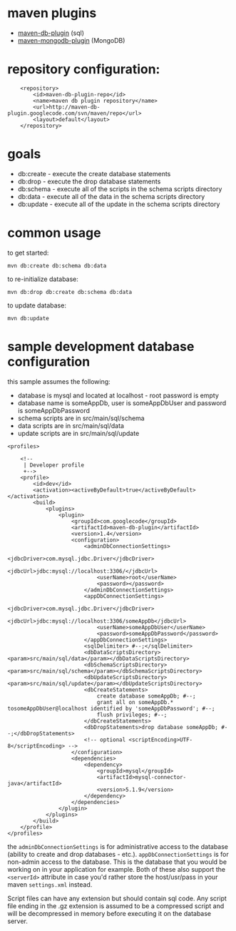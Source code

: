 # maven plugins #
  * [maven-db-plugin](http://code.google.com/p/maven-db-plugin/) (sql)
  * [maven-mongodb-plugin](http://code.google.com/p/maven-mongodb-plugin/) (MongoDB)

# repository configuration: #

```
    <repository>
        <id>maven-db-plugin-repo</id>
        <name>maven db plugin repository</name>
        <url>http://maven-db-plugin.googlecode.com/svn/maven/repo</url>
        <layout>default</layout>
    </repository>
```

# goals #
  * db:create - execute the create database statements
  * db:drop - execute the drop database statements
  * db:schema - execute all of the scripts in the schema scripts directory
  * db:data - execute all of the data in the schema scripts directory
  * db:update - execute all of the update in the schema scripts directory

# common usage #
to get started:
```
mvn db:create db:schema db:data
```

to re-initialize database:
```
mvn db:drop db:create db:schema db:data
```

to update database:
```
mvn db:update
```

# sample development database configuration #

this sample assumes the following:
  * database is mysql and located at localhost - root password is empty
  * database name is someAppDb, user is someAppDbUser and password is someAppDbPassword
  * schema scripts are in src/main/sql/schema
  * data scripts are in src/main/sql/data
  * update scripts are in src/main/sql/update

```
<profiles>

	<!-- 
	 | Developer profile
	 +-->
	<profile>
		<id>dev</id>
		<activation><activeByDefault>true</activeByDefault></activation>
		<build>
			<plugins>
				<plugin>
					<groupId>com.googlecode</groupId>
					<artifactId>maven-db-plugin</artifactId>
					<version>1.4</version>
					<configuration>
						<adminDbConnectionSettings>
							<jdbcDriver>com.mysql.jdbc.Driver</jdbcDriver>
							<jdbcUrl>jdbc:mysql://localhost:3306/</jdbcUrl>
							<userName>root</userName>
							<password></password>
						</adminDbConnectionSettings>
						<appDbConnectionSettings>
							<jdbcDriver>com.mysql.jdbc.Driver</jdbcDriver>
							<jdbcUrl>jdbc:mysql://localhost:3306/someAppDb</jdbcUrl>
							<userName>someAppDbUser</userName>
							<password>someAppDbPassword</password>
						</appDbConnectionSettings>
						<sqlDelimiter> #--;</sqlDelimiter>
						<dbDataScriptsDirectory><param>src/main/sql/data</param></dbDataScriptsDirectory>
						<dbSchemaScriptsDirectory><param>src/main/sql/schema</param></dbSchemaScriptsDirectory>
						<dbUpdateScriptsDirectory><param>src/main/sql/update</param></dbUpdateScriptsDirectory>
						<dbCreateStatements>
							create database someAppDb; #--;
							grant all on someAppDb.* tosomeAppDbUser@localhost identified by 'someAppDbPassword'; #--;
							flush privileges; #--;
						</dbCreateStatements>
						<dbDropStatements>drop database someAppDb; #--;</dbDropStatements>
						<!-- optional <scriptEncoding>UTF-8</scriptEncoding> -->
					</configuration>
					<dependencies>
						<dependency>
							<groupId>mysql</groupId>
							<artifactId>mysql-connector-java</artifactId>
							<version>5.1.9</version>
						</dependency>
					</dependencies>
				</plugin>
			</plugins>
		</build>
	</profile>
</profiles>
```

the `adminDbConnectionSettings` is for administrative access to the database (ability to create and drop databases - etc.).  `appDbConnectionSettings` is for  non-admin access to the database.  This is the database that you would be working on in your application for example.  Both of these also support the `<serverId>` attribute in case you'd rather store the host/usr/pass in your maven `settings.xml` instead.

Script files can have any extension but should contain sql code.  Any script file ending in the .gz extension is assumed to be a compressed script and will be decompressed in memory before executing it on the database server.